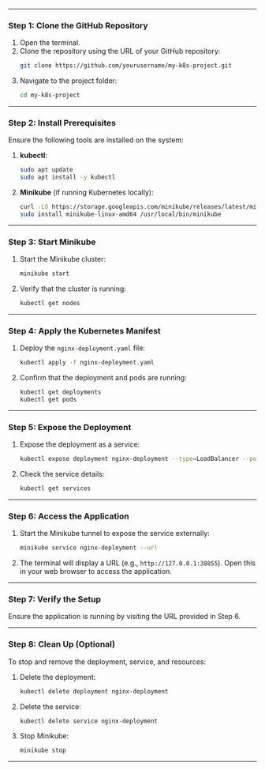
---

### **Step 1: Clone the GitHub Repository**
1. Open the terminal.
2. Clone the repository using the URL of your GitHub repository:
   ```bash
   git clone https://github.com/yourusername/my-k8s-project.git
   ```
3. Navigate to the project folder:
   ```bash
   cd my-k8s-project
   ```

---

### **Step 2: Install Prerequisites**
Ensure the following tools are installed on the system:

1. **kubectl**:
   ```bash
   sudo apt update
   sudo apt install -y kubectl
   ```
2. **Minikube** (if running Kubernetes locally):
   ```bash
   curl -LO https://storage.googleapis.com/minikube/releases/latest/minikube-linux-amd64
   sudo install minikube-linux-amd64 /usr/local/bin/minikube
   ```

---

### **Step 3: Start Minikube**
1. Start the Minikube cluster:
   ```bash
   minikube start
   ```
2. Verify that the cluster is running:
   ```bash
   kubectl get nodes
   ```

---

### **Step 4: Apply the Kubernetes Manifest**
1. Deploy the `nginx-deployment.yaml` file:
   ```bash
   kubectl apply -f nginx-deployment.yaml
   ```
2. Confirm that the deployment and pods are running:
   ```bash
   kubectl get deployments
   kubectl get pods
   ```

---

### **Step 5: Expose the Deployment**
1. Expose the deployment as a service:
   ```bash
   kubectl expose deployment nginx-deployment --type=LoadBalancer --port=80
   ```
2. Check the service details:
   ```bash
   kubectl get services
   ```

---

### **Step 6: Access the Application**
1. Start the Minikube tunnel to expose the service externally:
   ```bash
   minikube service nginx-deployment --url
   ```
2. The terminal will display a URL (e.g., `http://127.0.0.1:38855`). Open this in your web browser to access the application.

---

### **Step 7: Verify the Setup**
Ensure the application is running by visiting the URL provided in Step 6.

---

### **Step 8: Clean Up (Optional)**
To stop and remove the deployment, service, and resources:
1. Delete the deployment:
   ```bash
   kubectl delete deployment nginx-deployment
   ```
2. Delete the service:
   ```bash
   kubectl delete service nginx-deployment
   ```
3. Stop Minikube:
   ```bash
   minikube stop
   ```

---


